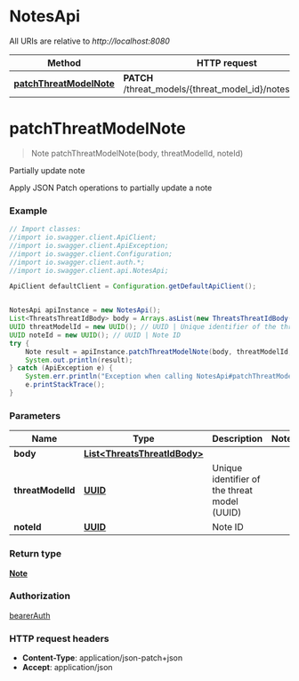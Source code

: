 # NotesApi

All URIs are relative to *http://localhost:8080*

Method | HTTP request | Description
------------- | ------------- | -------------
[**patchThreatModelNote**](NotesApi.md#patchThreatModelNote) | **PATCH** /threat_models/{threat_model_id}/notes/{note_id} | Partially update note

<a name="patchThreatModelNote"></a>
# **patchThreatModelNote**
> Note patchThreatModelNote(body, threatModelId, noteId)

Partially update note

Apply JSON Patch operations to partially update a note

### Example
```java
// Import classes:
//import io.swagger.client.ApiClient;
//import io.swagger.client.ApiException;
//import io.swagger.client.Configuration;
//import io.swagger.client.auth.*;
//import io.swagger.client.api.NotesApi;

ApiClient defaultClient = Configuration.getDefaultApiClient();


NotesApi apiInstance = new NotesApi();
List<ThreatsThreatIdBody> body = Arrays.asList(new ThreatsThreatIdBody()); // List<ThreatsThreatIdBody> | 
UUID threatModelId = new UUID(); // UUID | Unique identifier of the threat model (UUID)
UUID noteId = new UUID(); // UUID | Note ID
try {
    Note result = apiInstance.patchThreatModelNote(body, threatModelId, noteId);
    System.out.println(result);
} catch (ApiException e) {
    System.err.println("Exception when calling NotesApi#patchThreatModelNote");
    e.printStackTrace();
}
```

### Parameters

Name | Type | Description  | Notes
------------- | ------------- | ------------- | -------------
 **body** | [**List&lt;ThreatsThreatIdBody&gt;**](ThreatsThreatIdBody.md)|  |
 **threatModelId** | [**UUID**](.md)| Unique identifier of the threat model (UUID) |
 **noteId** | [**UUID**](.md)| Note ID |

### Return type

[**Note**](Note.md)

### Authorization

[bearerAuth](../README.md#bearerAuth)

### HTTP request headers

 - **Content-Type**: application/json-patch+json
 - **Accept**: application/json

